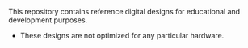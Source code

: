 This repository contains reference digital designs for educational and development purposes.

- These designs are not optimized for any particular hardware.

